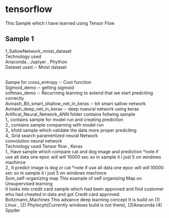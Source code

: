 # tensorflow
This Sample which I have learned using Tensor Flow

## Sample 1
1_SallowNetwork_mnist_dataset
<br>
Technology used <br>
Anaconda , Juptyer , Phython <br>
Dataset used :- Mnist dataset 

<br>
Sampe for
cross_entropy :- Cost function 
<br>
Sigmoid_demo :- getting sigmoid
<br>
softmax_demo :- Recurrning learning to extend that we start predciting correctly
<br>
Avinash_Bit_smart_shallow_net_in_keras :- bit smart sallow network
<br>
Avinash_deep_net_in_keras :- deep nueural network using keras
<br>
Artifical_Neural_Network_ANN folder contains follwing sample
<br>
1_ contains sample for model run and creating prediction
<br>
2_ contains sample comparning with model run
<br>
3_ kfold sample which validate the data more proper predciting
<br>
4_ Grid search paramertized neural Network
<br>
convolution neural network 
<br>
Technology used Tensor flow , Keras
<br>
1_ Have sample which compare cat and dog image and prediction
*note if use all data one epoc will will 10000 sec so in sample it i just 5
on windows machince
<br>
2_ It predict image is dog or cat 
*note if use all data one epoc will will 10000 sec so in sample it i just 5
on windows machince
<br>
Som_self-organizing map
This example of self organizing Map on Unsupervised learning
<br>
It looks into credit card sample which had been approved and find customer who had cheated in data and got Credit card approved.
<br/>
Boltzmann_Machines
This advance deep learning concept 
It is build on (1) Linux , (2) Phytocyh(Currently windows build is not there), (3)Anaconda (4) Spyder